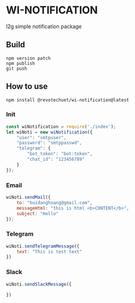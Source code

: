# WI-NOTIFICATION
I2g simple notification package
## Build
```
npm version patch
npm publish
git push
```

## How to use

```
npm install @revotechuet/wi-notification@latest
```
### Init
```javascript
const wiNotification = require('./index');
let wiNoti = new wiNotification({
    "user": "smtpuser",
    "password": "smtppasswd",
    "telegram": {
        "bot_token": "bot:token",
        "chat_id": "123456789"
    }
});
```
### Email

```javascript
wiNoti.sendMail({
    to: "buidanghoang@gmail.com",
    messageHtml: "this is html <b>CONTENT</b>",
    subject: "Hello"
});
```

### Telegram
```javascript
wiNoti.sendTelegramMessage({
    text: "This is test text"
})
```
### Slack
```javascript
wiNoti.sendSlackMessage({
    
})
```
